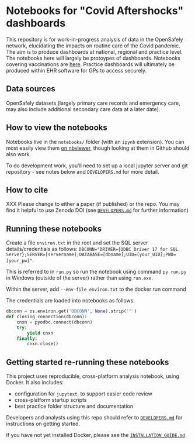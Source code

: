# Notebooks for "Covid Aftershocks" dashboards

This repository is for work-in-progress analysis of data in the OpenSafely network, elucidating the 
impacts on routine care of the Covid pandemic. The aim is to produce dashboards at 
national, regional and practice level. The notebooks here will largely be protoypes 
of dashboards. Notebooks covering vaccinations are [here](https://github.com/opensafely/vaccinations-dashboard). 
Practice dashboards will ultimately be produced within EHR software for GPs to access securely.

## Data sources
OpenSafely datasets (largely primary care records and emergency care, may 
also include additional secondary care data at a later date).

## How to view the notebooks

Notebooks live in the `notebooks/` folder (with an `ipynb`
extension). You can most easily view them [on
nbviewer](https://nbviewer.jupyter.org/github/ebmdatalab/<repo>/tree/master/notebooks/),
though looking at them in Github should also work.

To do development work, you'll need to set up a local jupyter server
and git repository - see notes below and `DEVELOPERS.md` for more detail.

## How to cite

XXX Please change to either a paper (if published) or the repo. You may find it helpful to use Zenodo DOI (see [`DEVELOPERS.md`](DEVELOPERS.md#how-to-invite-people-to-cite) for further information)

## Running these notebooks

Create a file `environ.txt` in the root and set the SQL server details/credentials as follows:
`DBCONN="DRIVER={ODBC Driver 17 for SQL Server};SERVER=[servername];DATABASE=[dbname];UID=[your_UID];PWD=[your_pw]"`. 

This is referred to in `run.py` so run the notebook using command `py run.py` in Windows (outside of the server) rather than using `run.exe`.

Within the server, add `--env-file environ.txt` to the docker run command

The credentials are loaded into notebooks as follows:
```python
dbconn = os.environ.get('DBCONN', None).strip('"')
def closing_connection(dbconn):
    cnxn = pyodbc.connect(dbconn)
    try:
        yield cnxn
    finally:
        cnxn.close()
```

## Getting started re-running these notebooks

This project uses reproducible, cross-platform
analysis notebook, using Docker.  It also includes:

* configuration for `jupytext`, to support easier code review
* cross-platform startup scripts
* best practice folder structure and documentation

Developers and analysts using this repo should
refer to [`DEVELOPERS.md`](DEVELOPERS.md) for instructions on getting
started. 

If you have not yet installed Docker, please see the [`INSTALLATION_GUIDE.md`](INSTALLATION_GUIDE.md)
